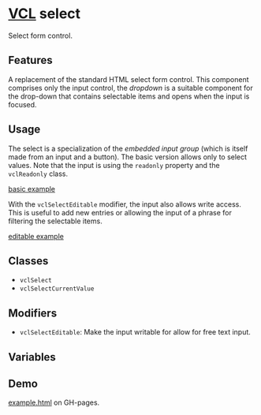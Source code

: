 # [VCL](https://github.com/vcl/doc) select

Select form control.

## Features

A replacement of the standard HTML select form control.
This component comprises only the input control, the _dropdown_ is a suitable
component for the drop-down that contains selectable items and
opens when the input is focused.

## Usage

The select is a specialization of the _embedded input group_
(which is itself made from an input and a button).
The basic version allows only to select values. Note that the
input is using the `readonly` property and the `vclReadonly`
class.

[basic example](/demo/example-basic.html)

With the `vclSelectEditable` modifier, the input also allows write access.
This is useful to add new entries or allowing the input of a
phrase for filtering the selectable items.

[editable example](/demo/example-editable.html)

## Classes

- `vclSelect`
- `vclSelectCurrentValue`

## Modifiers

- `vclSelectEditable`: Make the input writable for allow for free text input.

## Variables

## Demo

[example.html](/demo/example.html) on GH-pages.
